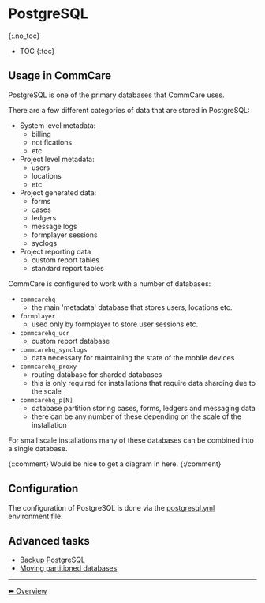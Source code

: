 # PostgreSQL
{:.no_toc}

* TOC
{:toc}

## Usage in CommCare

PostgreSQL is one of the primary databases that CommCare uses. 

There are a few different categories of data that are stored in PostgreSQL:

- System level metadata:
  - billing
  - notifications
  - etc
- Project level metadata:
  - users
  - locations
  - etc
- Project generated data:
  - forms
  - cases
  - ledgers
  - message logs
  - formplayer sessions
  - syclogs
- Project reporting data
  - custom report tables
  - standard report tables

CommCare is configured to work with a number of databases:

- `commcarehq`
  - the main 'metadata' database that stores users, locations etc.
- `formplayer`
  - used only by formplayer to store user sessions etc.
- `commcarehq_ucr`
  - custom report database
- `commcarehq_synclogs`
  - data necessary for maintaining the state of the mobile devices 
- `commcarehq_proxy`
  - routing database for sharded databases
  - this is only required for installations that require data sharding due to the scale
- `commcarehq_p[N]`
  - database partition storing cases, forms, ledgers and messaging data
  - there can be any number of these depending on the scale of the installation
  
For small scale installations many of these databases can be combined into a single database.
  
{::comment}
Would be nice to get a diagram in here.
{:/comment}

## Configuration

The configuration of PostgreSQL is done via the 
[postgresql.yml](../commcare-cloud/env/postgresql_yml.md) environment
file.

## Advanced tasks

- [Backup PostgreSQL](postgresql/add-barman-server.md)
- [Moving partitioned databases](postgresql/move-partitioned-database.md)

---

[︎⬅︎ Overview](..)
